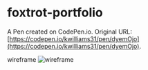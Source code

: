 # foxtrot-portfolio

A Pen created on CodePen.io. Original URL: [https://codepen.io/kwilliams31/pen/dyemOjo](https://codepen.io/kwilliams31/pen/dyemOjo).

wireframe
![wireframe](https://user-images.githubusercontent.com/111464160/194776034-bd75ed08-4390-48a1-8b2a-e3a6c9b4b9c5.jpeg)
